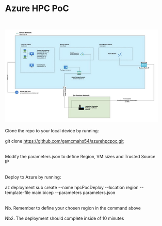 # Azure HPC PoC
<br><br>
![GitHub Image](images/azureHpcPoc.jpg)
<br><br>
Clone the repo to your local device by running:<br><br>git clone https://github.com/gamcmaho54/azurehpcpoc.git<br><br><br>
Modify the parameters.json to define Region, VM sizes and Trusted Source IP<br><br><br>
Deploy to Azure by running:<br><br>az deployment sub create --name hpcPocDeploy --location region --template-file main.bicep --parameters parameters.json<br><br><br>
Nb. Remember to  define your chosen region in the command above<br><br>
Nb2. The deployment should complete inside of 10 minutes
